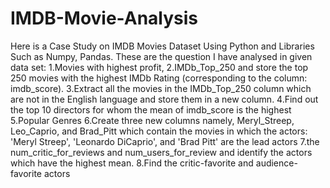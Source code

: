 # IMDB-Movie-Analysis
Here is a Case Study on IMDB Movies Dataset Using Python and Libraries Such as Numpy, Pandas.
These are the question I have analysed in given data set:
1.Movies with highest profit,
2.IMDb_Top_250 and store the top 250 movies with the highest IMDb Rating (corresponding to the column: imdb_score).
3.Extract all the movies in the IMDb_Top_250 column which are not in the English language and store them in a new column.
4.Find out the top 10 directors for whom the mean of imdb_score is the highest 
5.Popular Genres
6.Create three new columns namely, Meryl_Streep, Leo_Caprio, and Brad_Pitt which contain the movies in which the actors: 'Meryl Streep', 'Leonardo DiCaprio', and 'Brad Pitt' are the lead actors
7.the num_critic_for_reviews and num_users_for_review and identify the actors which have the highest mean.
8.Find the critic-favorite and audience-favorite actors
